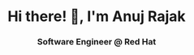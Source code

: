 <h1 align="center">Hi there! 👋, I'm Anuj Rajak</h1>
<h3 align="center">Software Engineer @ Red Hat</h3>

